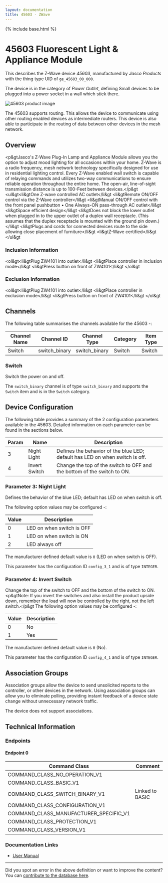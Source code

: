 ```yaml
---
layout: documentation
title: 45603 - ZWave
---
```


{% include base.html %}

# 45603 Fluorescent Light & Appliance Module
This describes the Z-Wave device *45603*, manufactured by *Jasco Products* with the thing type UID of ```ge_45603_00_000```.

The device is in the category of *Power Outlet*, defining Small devices to be plugged into a power socket in a wall which stick there.

![45603 product image](https://opensmarthouse.org/zwavedatabase/42/image/)


The 45603 supports routing. This allows the device to communicate using other routing enabled devices as intermediate routers.  This device is also able to participate in the routing of data between other devices in the mesh network.

## Overview

<p&gtJasco's Z-Wave Plug-In Lamp and Appliance Module allows you the option to adjust mood lighting for all occasions within your home. Z-Wave is a radio frequency, mesh network technology specifically designed for use in residential lighting control. Every Z-Wave enabled wall switch is capable of relaying commands and utilizes two-way communications to ensure reliable operation throughout the entire home. The open-air, line-of-sight transmission distance is up to 100-Feet between devices.</p&gt <ul&gt<li&gtOne Z-wave controlled AC outlet</li&gt <li&gtRemote ON/OFF control via the Z-Wave controller</li&gt <li&gtManual ON/OFF control with the front panel pushbutton • One Always-ON pass-through AC outlet</li&gt <li&gtSpace efficient design</li&gt <li&gtDoes not block the lower outlet when plugged in to the upper outlet of a duplex wall receptacle. (This assumes that the duplex receptacle is mounted with the ground pin down.)</li&gt <li&gtPlugs and cords for connected devices route to the side allowing close placement of furniture</li&gt <li&gtZ-Wave certified</li&gt </ul&gt

### Inclusion Information

<ol&gt<li&gtPlug ZW4101 into outlet</li&gt <li&gtPlace controller in inclusion mode</li&gt <li&gtPress button on front of ZW4101</li&gt </ol&gt

### Exclusion Information

<ol&gt<li&gtPlug ZW4101 into outlet</li&gt <li&gtPlace controller in exclusion mode</li&gt <li&gtPress button on front of ZW4101</li&gt </ol&gt

## Channels

The following table summarises the channels available for the 45603 -:

| Channel Name | Channel ID | Channel Type | Category | Item Type |
|--------------|------------|--------------|----------|-----------|
| Switch | switch_binary | switch_binary | Switch | Switch | 

### Switch
Switch the power on and off.

The ```switch_binary``` channel is of type ```switch_binary``` and supports the ```Switch``` item and is in the ```Switch``` category.



## Device Configuration

The following table provides a summary of the 2 configuration parameters available in the 45603.
Detailed information on each parameter can be found in the sections below.

| Param | Name  | Description |
|-------|-------|-------------|
| 3 | Night Light | Defines the behavior of the blue LED; default has LED on when switch is off. |
| 4 | Invert Switch | Change the top of the switch to OFF and the bottom of the switch to ON. |

### Parameter 3: Night Light

Defines the behavior of the blue LED; default has LED on when switch is off.

The following option values may be configured -:

| Value  | Description |
|--------|-------------|
| 0 | LED on when switch is OFF |
| 1 | LED on when switch is ON |
| 2 | LED always off |

The manufacturer defined default value is ```0``` (LED on when switch is OFF).

This parameter has the configuration ID ```config_3_1``` and is of type ```INTEGER```.


### Parameter 4: Invert Switch

Change the top of the switch to OFF and the bottom of the switch to ON.
<p&gtNote: If you invert the switches and also install the product upside down, remember the load will now be controlled by the right, not the left switch.</p&gt
The following option values may be configured -:

| Value  | Description |
|--------|-------------|
| 0 | No |
| 1 | Yes |

The manufacturer defined default value is ```0``` (No).

This parameter has the configuration ID ```config_4_1``` and is of type ```INTEGER```.


## Association Groups

Association groups allow the device to send unsolicited reports to the controller, or other devices in the network. Using association groups can allow you to eliminate polling, providing instant feedback of a device state change without unnecessary network traffic.

The device does not support associations.
## Technical Information

### Endpoints

#### Endpoint 0

| Command Class | Comment |
|---------------|---------|
| COMMAND_CLASS_NO_OPERATION_V1| |
| COMMAND_CLASS_BASIC_V1| |
| COMMAND_CLASS_SWITCH_BINARY_V1| Linked to BASIC|
| COMMAND_CLASS_CONFIGURATION_V1| |
| COMMAND_CLASS_MANUFACTURER_SPECIFIC_V1| |
| COMMAND_CLASS_PROTECTION_V1| |
| COMMAND_CLASS_VERSION_V1| |

### Documentation Links

* [User Manual](https://opensmarthouse.org/zwavedatabase/42/45603-Manual-Eng.pdf)

---

Did you spot an error in the above definition or want to improve the content?
You can [contribute to the database here](https://opensmarthouse.org/zwavedatabase/42).
